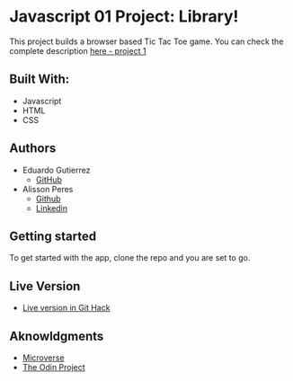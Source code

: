 # Javascript 01 Project: Library!

This project builds a browser based Tic Tac Toe game. You can check the complete description [here - project 1](https://www.theodinproject.com/courses/javascript/lessons/tic-tac-toe-javascript)

## Built With:

- Javascript
- HTML
- CSS

## Authors

- Eduardo Gutierrez 
  - [GitHub](https://github.com/fedgut/)
- Alisson Peres
  - [Github](https://github.com/alissonperes/)
  - [Linkedin](https://www.linkedin.com/in/alissonperes/)

## Getting started

To get started with the app, clone the repo and you are set to go.

## Live Version
  - [Live version in Git Hack](https://raw.githack.com/fedgut/mv_jsTicTacToe/game_logic/index.html)

## Aknowldgments

- [Microverse](https://www.microverse.org/)
- [The Odin Project](https://www.theodinproject.com)

